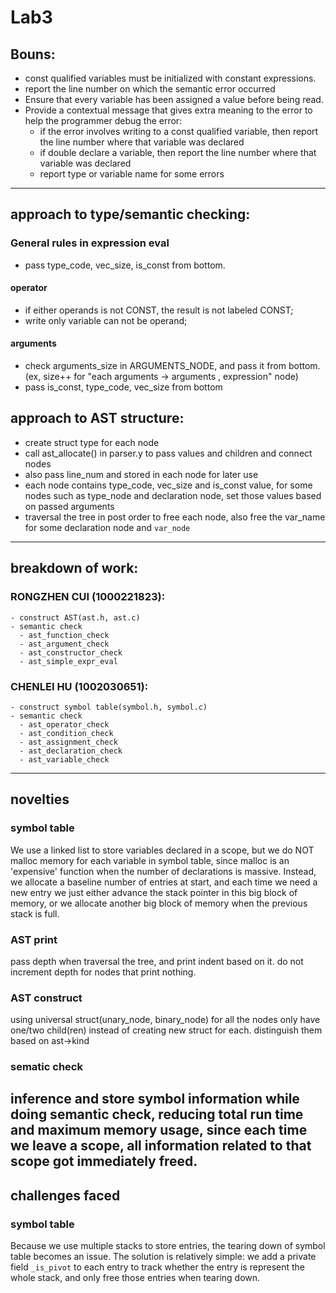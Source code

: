 # Lab3
## Bouns:
- const qualified variables must be initialized with constant expressions.
- report the line number on which the semantic error occurred
- Ensure that every variable has been assigned a value before being read.
- Provide a contextual message that gives extra meaning to the error to help the programmer debug the error:
	- if the error involves writing to a const qualified variable, then report the line number where that variable was declared
	- if double declare a variable, then report the line number where that variable was declared
	- report type or variable name for some errors

		 
---
## approach to type/semantic checking:
### General rules in expression eval
- pass type_code, vec_size, is_const from bottom.
#### operator
- if either operands is not CONST, the result is not labeled CONST;
- write only variable can not be operand;
#### arguments
- check arguments_size in ARGUMENTS_NODE, and pass it from bottom. (ex, size++ for "each arguments -> arguments , expression" node)
- pass is_const, type_code, vec_size from bottom

## approach to AST structure:
- create struct type for each node
- call ast_allocate() in parser.y to pass values and children and connect nodes
- also pass line_num and stored in each node for later use
- each node contains type_code, vec_size and is_const value, for some nodes such as type_node and declaration node, set those values based on passed arguments
- traversal the tree in post order to free each node, also free the var_name for some declaration node and `var_node`
---

## breakdown of work:
### RONGZHEN CUI (1000221823):
	- construct AST(ast.h, ast.c)
    - semantic check
      - ast_function_check
      - ast_argument_check
      - ast_constructor_check
      - ast_simple_expr_eval
### CHENLEI HU (1002030651):
	- construct symbol table(symbol.h, symbol.c)
    - semantic check
      - ast_operator_check
      - ast_condition_check
      - ast_assignment_check
      - ast_declaration_check
      - ast_variable_check

---
## novelties
### symbol table
We use a linked list to store variables declared in a scope, but we do NOT malloc
memory for each variable in symbol table, since malloc is an 'expensive' function
when the number of declarations is massive. Instead, we allocate a baseline number
of entries at start, and each time we need a new entry we just either advance the
stack pointer in this big block of memory, or we allocate another big block of memory
when the previous stack is full.
### AST print
pass depth when traversal the tree, and print indent based on it. do not increment depth for nodes that print nothing.
### AST construct
using universal struct(unary_node, binary_node) for all the nodes only have one/two child(ren) instead of creating new struct for each. distinguish them based on ast->kind 
### sematic check
inference and store symbol information while doing semantic check, reducing total run time and maximum
memory usage, since each time we leave a scope, all information related to that scope got immediately
freed.
---
## challenges faced
### symbol table
Because we use multiple stacks to store entries, the tearing down of symbol table
becomes an issue. The solution is relatively simple: we add a private field `_is_pivot`
to each entry to track whether the entry is represent the whole stack, and only free
those entries when tearing down.
